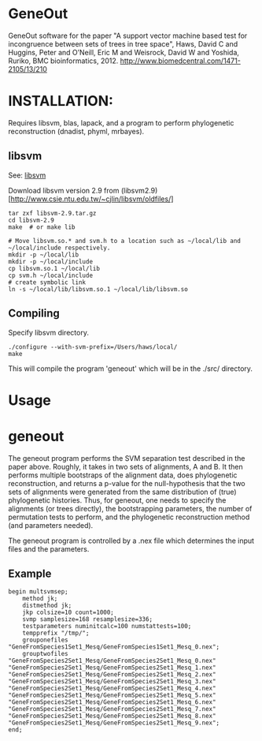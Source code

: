 # GeneOut
GeneOut software for the paper "A support vector machine based test for incongruence between sets of trees in tree space", Haws, David C and Huggins, Peter and O’Neill, Eric M and Weisrock, David W and Yoshida, Ruriko, BMC bioinformatics, 2012. http://www.biomedcentral.com/1471-2105/13/210

# INSTALLATION:

Requires libsvm, blas, lapack, and a program to perform phylogenetic reconstruction (dnadist, phyml, mrbayes).

## libsvm
See: [libsvm](http://www.csie.ntu.edu.tw/~cjlin/libsvm/)

Download libsvm version 2.9 from (libsvm2.9)[http://www.csie.ntu.edu.tw/~cjlin/libsvm/oldfiles/]

    tar zxf libsvm-2.9.tar.gz
    cd libsvm-2.9
    make  # or make lib

    # Move libsvm.so.* and svm.h to a location such as ~/local/lib and ~/local/include respectively.
    mkdir -p ~/local/lib
    mkdir -p ~/local/include
    cp libsvm.so.1 ~/local/lib
    cp svm.h ~/local/include
    # create symbolic link
    ln -s ~/local/lib/libsvm.so.1 ~/local/lib/libsvm.so


## Compiling


Specify libsvm directory.

    ./configure --with-svm-prefix=/Users/haws/local/
    make


This will compile the program 'geneout' which will be in the ./src/ directory.


# Usage

# geneout

The geneout program performs the SVM separation test described in the paper above. Roughly,
it takes in two sets of alignments, A and B. It then performs multiple bootstraps of the 
alignment data, does phylogenetic reconstruction, and returns a p-value for the null-hypothesis
that the two sets of alignments were generated from the same distribution of (true) phylogenetic
histories. Thus, for geneout, one needs to specify the alignments (or trees directly), the
bootstrapping parameters, the number of permutation tests to perform, and the phylogenetic
reconstruction method (and parameters needed).


The geneout program is controlled by a .nex file which determines the input files and
the parameters.


## Example

    begin multsvmsep;
        method jk;
        distmethod jk;
        jkp colsize=10 count=1000;
        svmp samplesize=168 resamplesize=336;
        testparameters numinitcalc=100 numstattests=100;
        tempprefix "/tmp/";
        grouponefiles "GeneFromSpecies1Set1_Mesq/GeneFromSpecies1Set1_Mesq_0.nex";
        grouptwofiles "GeneFromSpecies2Set1_Mesq/GeneFromSpecies2Set1_Mesq_0.nex" "GeneFromSpecies2Set1_Mesq/GeneFromSpecies2Set1_Mesq_1.nex" "GeneFromSpecies2Set1_Mesq/GeneFromSpecies2Set1_Mesq_2.nex" "GeneFromSpecies2Set1_Mesq/GeneFromSpecies2Set1_Mesq_3.nex" "GeneFromSpecies2Set1_Mesq/GeneFromSpecies2Set1_Mesq_4.nex" "GeneFromSpecies2Set1_Mesq/GeneFromSpecies2Set1_Mesq_5.nex" "GeneFromSpecies2Set1_Mesq/GeneFromSpecies2Set1_Mesq_6.nex" "GeneFromSpecies2Set1_Mesq/GeneFromSpecies2Set1_Mesq_7.nex" "GeneFromSpecies2Set1_Mesq/GeneFromSpecies2Set1_Mesq_8.nex" "GeneFromSpecies2Set1_Mesq/GeneFromSpecies2Set1_Mesq_9.nex";
    end;


